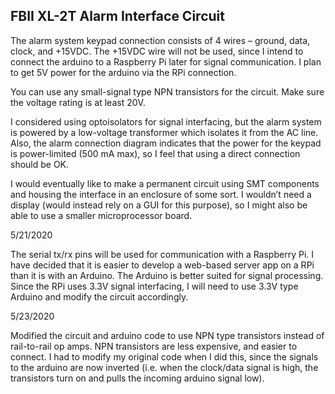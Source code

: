 ## FBII XL-2T Alarm Interface Circuit

The alarm system keypad connection consists of 4 wires – ground, data, clock, and +15VDC.  The +15VDC wire will not be used, since I intend to connect the arduino to a Raspberry Pi later for signal communication.  I plan to get 5V power for the arduino via the RPi connection.

You can use any small-signal type NPN transistors for the circuit.  Make sure the voltage rating is at least 20V.

I considered using optoisolators for signal interfacing, but the alarm system is powered by a low-voltage transformer which isolates it from the AC line.  Also, the alarm connection diagram indicates that the power for the keypad is power-limited (500 mA max), so I feel that using a direct connection should be OK.

I would eventually like to make a permanent circuit using SMT components and housing the interface in an enclosure of some sort.  I wouldn’t need a display (would instead rely on a GUI for this purpose), so I might also be able to use a smaller microprocessor board.

5/21/2020

The serial tx/rx pins will be used for communication with a Raspberry Pi.  I have decided that it is easier to develop a web-based server app on a RPi than it is with an Arduino.  The Arduino is better suited for signal processing.  Since the RPi uses 3.3V signal interfacing, I will need to use 3.3V type Arduino and modify the circuit accordingly.

5/23/2020

Modified the circuit and arduino code to use NPN type transistors instead of rail-to-rail op amps.  NPN transistors are less expensive, and easier to connect.  I had to modify my original code when I did this, since the signals to the arduino are now inverted (i.e. when the clock/data signal is high, the transistors turn on and pulls the incoming arduino signal low).
